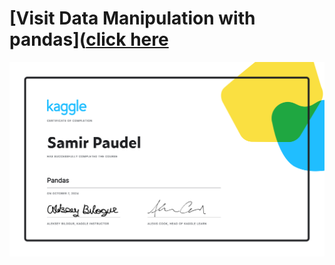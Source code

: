 # [Visit Data Manipulation with pandas]([click here](https://github.com/paudelsamir/LearningUtsav-30DaysOfMachineLearning/tree/main/Day%2003%20-%20Data%20Handling%20With%20Pandas)

![image](image.png)
